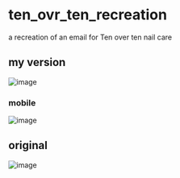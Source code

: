 # ten_ovr_ten_recreation
a recreation of an email for Ten over ten nail care

## my version
![image](https://github.com/ADmcdon/ten_ovr_ten_recreation-main/assets/107668054/6403139b-c25f-44cb-822f-9b4672319fe6)
### mobile
![image](https://github.com/ADmcdon/ten_ovr_ten_recreation-main/assets/107668054/57bcdcad-2f69-4101-b4bd-a7ef4a7a03c8)
## original
![image](https://github.com/ADmcdon/ten_ovr_ten_recreation-main/assets/107668054/4d8a0976-5e45-43f6-bc4f-28f2bab1b775)
